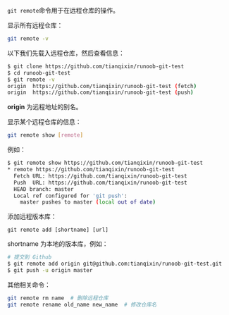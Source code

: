 ``git remote``命令用于在远程仓库的操作。

显示所有远程仓库：

```bash
git remote -v
```

以下我们先载入远程仓库，然后查看信息：

```bash
$ git clone https://github.com/tianqixin/runoob-git-test  
$ cd runoob-git-test
$ git remote -v  
origin  https://github.com/tianqixin/runoob-git-test (fetch)  
origin  https://github.com/tianqixin/runoob-git-test (push)
```

**origin** 为远程地址的别名。

显示某个远程仓库的信息：

```bash
git remote show [remote]
```

例如：

```bash
$ git remote show https://github.com/tianqixin/runoob-git-test
* remote https://github.com/tianqixin/runoob-git-test
  Fetch URL: https://github.com/tianqixin/runoob-git-test
  Push  URL: https://github.com/tianqixin/runoob-git-test
  HEAD branch: master
  Local ref configured for 'git push':
    master pushes to master (local out of date)
```

添加远程版本库：

```
git remote add [shortname] [url]
```

shortname 为本地的版本库，例如：

```bash
# 提交到 Github
$ git remote add origin git@github.com:tianqixin/runoob-git-test.git
$ git push -u origin master
```

其他相关命令：

```bash
git remote rm name  # 删除远程仓库
git remote rename old_name new_name  # 修改仓库名
```
